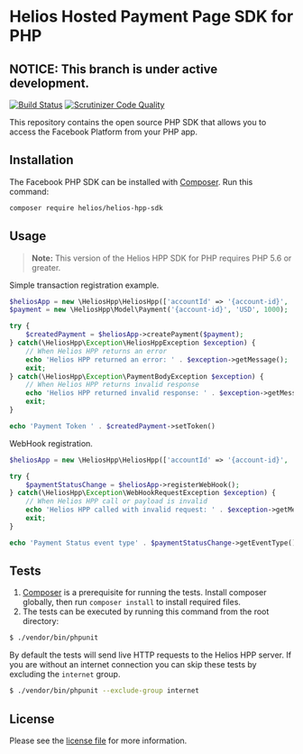 # Helios Hosted Payment Page SDK for PHP

## NOTICE: This branch is under active development.

[![Build Status](https://img.shields.io/travis/helios-api/php-helios-hpp-sdk/master.svg)](https://travis-ci.org/helios-api/php-helios-hpp-sdk)
[![Scrutinizer Code Quality](https://scrutinizer-ci.com/g/helios-api/php-helios-hpp-sdk/badges/quality-score.png?b=master)](https://scrutinizer-ci.com/g/helios-api/php-helios-hpp-sdk/?branch=master)


This repository contains the open source PHP SDK that allows you to access the Facebook Platform from your PHP app.


## Installation

The Facebook PHP SDK can be installed with [Composer](https://getcomposer.org/). Run this command:

```sh
composer require helios/helios-hpp-sdk
```


## Usage

> **Note:** This version of the Helios HPP SDK for PHP requires PHP 5.6 or greater.

Simple transaction registration example.

```php
$heliosApp = new \HeliosHpp\HeliosHpp(['accountId' => '{account-id}', 'url' => '{helios-hpp-url}']);
$payment = new \HeliosHpp\Model\Payment('{account-id}', 'USD', 1000);

try {
    $createdPayment = $heliosApp->createPayment($payment);
} catch(\HeliosHpp\Exception\HeliosHppException $exception) {
    // When Helios HPP returns an error
    echo 'Helios HPP returned an error: ' . $exception->getMessage();
    exit;
} catch(\HeliosHpp\Exception\PaymentBodyException $exception) {
    // When Helios HPP returns invalid response
    echo 'Helios HPP returned invalid response: ' . $exception->getMessage();
    exit;
}

echo 'Payment Token ' . $createdPayment->setToken() 
```

WebHook registration.

```php
$heliosApp = new \HeliosHpp\HeliosHpp(['accountId' => '{account-id}', 'url' => '{helios-hpp-url}']);

try {
    $paymentStatusChange = $heliosApp->registerWebHook();
} catch(\HeliosHpp\Exception\WebHookRequestException $exception) {
    // When Helios HPP call or payload is invalid
    echo 'Helios HPP called with invalid request: ' . $exception->getMessage();
    exit;
}

echo 'Payment Status event type' . $paymentStatusChange->getEventType(); 
```

## Tests

1. [Composer](https://getcomposer.org/) is a prerequisite for running the tests. Install composer globally, then run `composer install` to install required files.
3. The tests can be executed by running this command from the root directory:

```bash
$ ./vendor/bin/phpunit
```

By default the tests will send live HTTP requests to the Helios HPP server. If you are without an internet connection you can skip these tests by excluding the `internet` group.

```bash
$ ./vendor/bin/phpunit --exclude-group internet
```

## License

Please see the [license file](https://github.com/helios-api/php-helios-hpp-sdk/blob/master/LICENSE) for more information.

